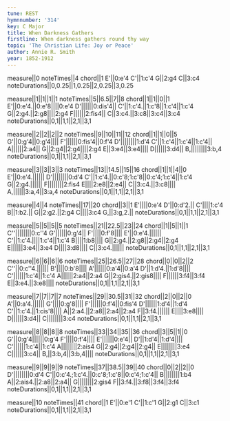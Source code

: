 ```yaml
---
tune: REST
hymnnumber: '314'
key: C Major
title: When Darkness Gathers
firstline: When darkness gathers round thy way
topic: 'The Christian Life: Joy or Peace'
author: Annie R. Smith
year: 1852-1912
---
```

measure||0
noteTimes||4
chord||1
E'||0:e'4
C'||1:c'4
G||2:g4
C||3:c4
noteDurations||0,0.25||1,0.25||2,0.25||3,0.25

measure||1||1||1||1
noteTimes||5||6.5||7||8
chord||1||1||0||1
E'||0:e'4.||0:e'8||||0:e'4
D'||||||0:dis'4||
C'||1:c'4.||1:c'8||1:c'4||1:c'4
G||2:g4.||2:g8||||2:g4
F||||||2:fis4||
C||3:c4.||3:c8||3:c4||3:c4
noteDurations||0,1||1,1||2,1||3,1

measure||2||2||2||2
noteTimes||9||10||11||12
chord||1||1||0||5
G'||0:g'4||0:g'4||||
F'||||||0:fis'4||0:f'4
D'||||||||1:d'4
C'||1:c'4||1:c'4||1:c'4||
A||||||2:a4||
G||2:g4||2:g4||||2:g4
E||3:e4||3:e4||||
D||||||3:d4||
B,||||||||3:b,4
noteDurations||0,1||1,1||2,1||3,1

measure||3||3||3||3
noteTimes||13||14.5||15||16
chord||1||1||4||0
E'||0:e'4.||||||
D'||||||||0:d'4
C'||1:c'4.||0:c'8;1:c'8||0:c'4;1:c'4||1:c'4
G||2:g4.||||||
F||||||||2:fis4
E||||2:e8||2:e4||
C||3:c4.||3:c8||||
A,||||||3:a,4||3:a,4
noteDurations||0,1||1,1||2,1||3,1

measure||4||4
noteTimes||17||20
chord||3||1
E'||||0:e'4
D'||0:d'2.||
C'||||1:c'4
B||1:b2.||
G||2:g2.||2:g4
C||||3:c4
G,||3:g,2.||
noteDurations||0,1||1,1||2,1||3,1

measure||5||5||5||5
noteTimes||21||22.5||23||24
chord||1||5||1||1
C''||||||||0:c''4
G'||||||0:g'4||
F'||||0:f'8||||
E'||0:e'4.||||||
C'||1:c'4.||||1:c'4||1:c'4
B||||1:b8||||
G||2:g4.||2:g8||2:g4||2:g4
E||||||3:e4||3:e4
D||||3:d8||||
C||3:c4.||||||
noteDurations||0,1||1,1||2,1||3,1

measure||6||6||6||6
noteTimes||25||26.5||27||28
chord||0||0||2||2
C''||0:c''4.||||||
B'||||0:b'8||||
A'||||||0:a'4||0:a'4
D'||1:d'4.||1:d'8||||
C'||||||1:c'4||1:c'4
A||||||2:a4||2:a4
G||2:gis4.||2:gis8||||
F||||||3:f4||3:f4
E||3:e4.||3:e8||||
noteDurations||0,1||1,1||2,1||3,1

measure||7||7||7||7
noteTimes||29||30.5||31||32
chord||2||0||2||0
A'||0:a'4.||||||
G'||||0:g'8||||
F'||||||0:f'4||0:fis'4
D'||||||1:d'4||1:d'4
C'||1:c'4.||1:cis'8||||
A||2:a4.||2:a8||2:a4||2:a4
F||3:f4.||||||
E||||3:e8||||
D||||||3:d4||
C||||||||3:c4
noteDurations||0,1||1,1||2,1||3,1

measure||8||8||8||8
noteTimes||33||34||35||36
chord||3||5||1||0
G'||0:g'4||||||0:g'4
F'||||0:f'4||||
E'||||||0:e'4||
D'||1:d'4||1:d'4||||
C'||||||1:c'4||1:c'4
A||||||||2:ais4
G||2:g4||2:g4||2:g4||
E||||||||3:e4
C||||||3:c4||
B,||3:b,4||3:b,4||||
noteDurations||0,1||1,1||2,1||3,1

measure||9||9||9||9
noteTimes||37||38.5||39||40
chord||0||2||2||0
D'||||||||0:d'4
C'||0:c'4.;1:c'4.||0:c'8;1:c'8||0:c'4;1:c'4||
B||||||||1:b4
A||2:ais4.||2:a8||2:a4||
G||||||||2:gis4
F||3:f4.||3:f8||3:f4||3:f4
noteDurations||0,1||1,1||2,1||3,1

measure||10
noteTimes||41
chord||1
E'||0:e'1
C'||1:c'1
G||2:g1
C||3:c1
noteDurations||0,1||1,1||2,1||3,1

